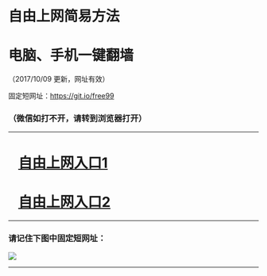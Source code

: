 ﻿# 自由上网简易方法

# 电脑、手机一键翻墙

（2017/10/09 更新，网址有效）

固定短网址：https://git.io/free99

### （微信如打不开，请转到浏览器打开）


***





# &nbsp;&nbsp; <a href="http://ft2634216214.fwq-tz-1001.info/fwqtz01.html?t=100900116327 " target="_blank">自由上网入口1</a>
# &nbsp;&nbsp; <a href="http://ft2349221223.fwq-tz-1002.info/fwqtz02.html?t=100900130066 " target="_blank">自由上网入口2</a>
***

### 请记住下图中固定短网址：

<img src="https://s3-us-west-2.amazonaws.com/fwq-1001/yjfq-20170905okok.png" /> 


***

